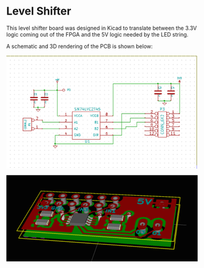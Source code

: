 Level Shifter
=============

This level shifter board was designed in Kicad to translate between the 3.3V logic
coming out of the FPGA and the 5V logic needed by the LED string.

A schematic and 3D rendering of the PCB is shown below:

![Level Shifter Schematic](images/schematic.png)

![Level Shifter PCB](images/3d_render.png)
